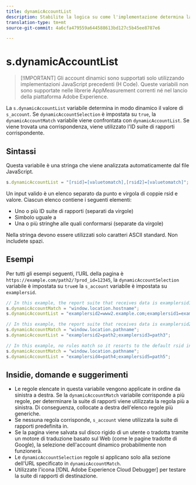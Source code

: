 ```yaml
---
title: dynamicAccountList
description: Stabilite la logica su come l'implementazione determina la suite di rapporti.
translation-type: tm+mt
source-git-commit: 4a6cfa479559a644588613bd127c5b45ee8787e6

---
```



# s.dynamicAccountList

> [!IMPORTANT] Gli account dinamici sono supportati solo utilizzando implementazioni JavaScript precedenti (H Code). Queste variabili non sono supportate nelle librerie AppMeasurement correnti né nel lancio della piattaforma Adobe Experience.

La `s.dynamicAccountList` variabile determina in modo dinamico il valore di `s_account`. Se `dynamicAccountSelection` è impostata su `true`, la `dynamicAccountMatch` variabile viene confrontata con `dynamicAccountList`. Se viene trovata una corrispondenza, viene utilizzato l&#39;ID suite di rapporti corrispondente.

## Sintassi

Questa variabile è una stringa che viene analizzata automaticamente dal file JavaScript.

```JavaScript
s.dynamicAccountList = "[rsid]=[valuetomatch],[rsid2]=[valuetomatch]";
```

Un input valido è un elenco separato da punto e virgola di coppie rsid e valore. Ciascun elenco contiene i seguenti elementi:

* Uno o più ID suite di rapporti (separati da virgole)
* Simbolo uguale a
* Una o più stringhe alle quali conformarsi (separate da virgole)

Nella stringa devono essere utilizzati solo caratteri ASCII standard. Non includete spazi.

## Esempi

Per tutti gli esempi seguenti, l’URL della pagina è `https://example.com/path2/?prod_id=12345`, la `dynamicAccountSelection` variabile è impostata su `true`e la `s_account` variabile è impostata su `examplersid`.

```js
// In this example, the report suite that receives data is examplersid1.
s.dynamicAccountMatch = "window.location.hostname";
s.dynamicAccountList = "examplersid2=www2.example.com;examplersid1=example.com";

// In this example, the report suite that receives data is examplersid2.
s.dynamicAccountMatch = "window.location.pathname";
s.dynamicAccountList = "examplersid2=path2;examplersid3=path3";

// In this example, no rules match so it resorts to the default rsid in s_account, examplersid.
s.dynamicAccountMatch = "window.location.pathname";
s.dynamicAccountList = "examplersid4=path4;examplersid5=path5";
```

## Insidie, domande e suggerimenti

* Le regole elencate in questa variabile vengono applicate in ordine da sinistra a destra. Se la `dynamicAccountMatch` variabile corrisponde a più regole, per determinare la suite di rapporti viene utilizzata la regola più a sinistra. Di conseguenza, collocate a destra dell&#39;elenco regole più generiche.
* Se nessuna regola corrisponde, `s_account` viene utilizzata la suite di rapporti predefinita in.
* Se la pagina viene salvata sul disco rigido di un utente o tradotta tramite un motore di traduzione basato sul Web (come le pagine tradotte di Google), la selezione dell&#39;account dinamico probabilmente non funzionerà.
* Le `dynamicAccountSelection` regole si applicano solo alla sezione dell&#39;URL specificato in `dynamicAccountMatch`.
* Utilizzate l&#39;icona [!DNL Adobe Experience Cloud Debugger] per testare la suite di rapporti di destinazione.
